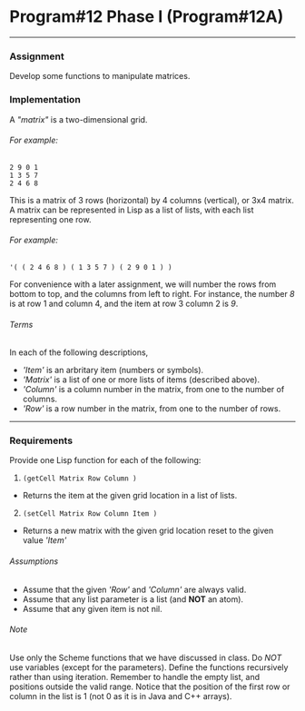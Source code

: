 # Program#12 Phase I (Program#12A)
---


### Assignment  
Develop some functions to manipulate matrices.

### Implementation  

 A _"matrix"_ is a two-dimensional grid.  

###### For example:  
```
2 9 0 1  
1 3 5 7  
2 4 6 8  
```
This is a matrix of 3 rows (horizontal) by 4 columns (vertical), or 3x4 matrix.
A matrix can be represented in Lisp as a list of lists, with each list
representing one row.  

###### For example:
`'( ( 2 4 6 8 ) ( 1 3 5 7 ) ( 2 9 0 1 ) )`

For convenience with a later assignment, we will number the rows from bottom to
top, and the columns from left to right. For instance, the number _8_ is at row
1 and column 4, and the item at row 3 column 2 is _9_.

###### Terms

In each of the following descriptions,  
*  _'Item'_ is an arbritary item (numbers or symbols).
*  _'Matrix'_ is a list of one or more lists of items (described above).
*  _'Column'_ is a column number in the matrix, from one to the number of columns.
*  _'Row'_ is a row number in the matrix, from one to the number of rows.

---

### Requirements
Provide one Lisp function for each of the following:  
1. `(getCell Matrix Row Column )`  
  * Returns the item at the given grid location in a list of lists.
2. `(setCell Matrix Row Column Item )`  
  * Returns a new matrix with the given grid location reset to the given value
  _'Item'_

###### Assumptions
* Assume that the given _'Row'_ and _'Column'_ are always valid.
* Assume that any list parameter is a list (and
  **NOT** an atom).
* Assume that any given item is not nil.

###### Note
Use only the Scheme functions that we have discussed in class. Do *NOT* use
variables (except for the parameters). Define the functions recursively rather
than using iteration. Remember to handle the empty list, and positions outside
the valid range. Notice that the position of the first row or column in the
list is 1 (not 0 as it is in Java and C++ arrays).  
